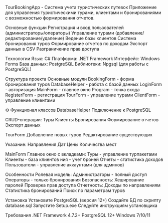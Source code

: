 TourBookingApp - Система учета туристических путевок
Приложение для управления туристическими турами, клиентами и бронированиями с возможностью формирования отчетов.

 Основные функции
Регистрация и вход пользователей (администраторы/операторы)
Управление турами (добавление/редактирование/удаление)
Ведение базы клиентов
Система бронирования туров
Формирование отчетов по доходам
Экспорт данных в CSV
Разграничение прав доступа

 Технологии
Язык: C#
Платформа: .NET Framework
Интерфейс: Windows Forms
База данных: PostgreSQL
Библиотеки: Npgsql (для работы с PostgreSQL)

 Структура проекта
 Основные модули
BookingForm - форма бронирования туров
DatabaseHelper - работа с базой данных
LoginForm - авторизация
MainForm - главное окно
Program - точка входа
RegisterForm - регистрация
TourForm - управление турами
ClientForm - управление клиентами

⚙️ Функционал классов
DatabaseHelper
Подключение к PostgreSQL

CRUD-операции:
Туры
Клиенты
Бронирования
Формирование отчетов
Экспорт данных

TourForm 
Добавление новых туров
Редактирование существующих

Указание:
Направления
Дат
Цены
Количества мест

MainForm 
Главное окно с вкладками:
Туры - управление турпакетами
Клиенты - база клиентов
ния - учет броней
Отчеты - статистика доходов
Пользователи - управление аккаунтами (для админов)

 Особенности
Ролевая модель:
Администраторы - полный доступ
Операторы - только бронирования
Безопасность:
Хеширование паролей
Проверка прав доступа
Отчетность:
Доходы по направлениям
Статистика бронирований
Поиск по параметрам туров

 Установка
Установите PostgreSQL (версия 12+)
Создайте БД по скрипту database.sql
Запустите Setup.exe
Следуйте инструкциям установщика

 Требования
.NET Framework 4.7.2+
PostgreSQL 12+
Windows 7/10/11
